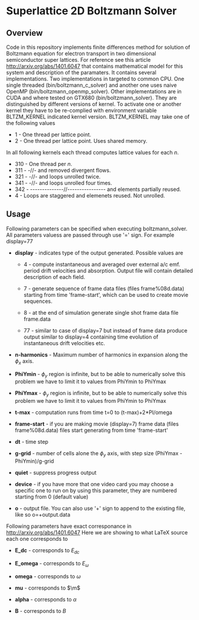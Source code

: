 Superlattice 2D Boltzmann Solver
================================

Overview
--------
Code in this repository implements finite differences method for solution of Boltzmann 
equation for electron transport in two dimensional semiconductor super lattices. 
For reference see this article http://arxiv.org/abs/1401.6047 that contains mathematical 
model for this system and description of the paramaters.
It contains several implementations. Two implementations in targeted 
to common CPU. One single threaded (bin/boltzmann_c_solver) and another one uses naive 
OpenMP (bin/boltzmann_openmp_solver). Other
implementations are in CUDA and where tested on GTX680 (bin/boltzmann_solver). 
They are distinguished 
by different versions of kernel. To activate one or another kernel they have to
be re-complied with environment variable BLTZM_KERNEL indicated kernel version.
BLTZM_KERNEL may take one of the following values

* 1	     - One thread per lattice point.
* 2          - One thread per lattice point. Uses shared memory.

In all following kernels each thread computes lattice values for each <em>n</em>.
* 310	     - One thread per <em>n</em>.
* 311 	     - -//- and removed divergent flows.
* 321 	     - -//- and loops unrolled twice.
* 341	     - -//- and loops unrolled four times.
* 342	     - --------------//---------------- and elements partially reused.
* 4	     - Loops are staggered and elemenets reused. Not unrolled.

Usage
-----
Following parameters can be specified when executing boltzmann_solver.
All parameters valuess are passed through use '=' sign. For example display=77

* **display**    - indicates type of the output generated. Possible values are

    - 4           - compute instantaneous and averaged over external a/c emf. period drift velocities and absorption. Output file will contain detailed description of each field.

    - 7           - generate sequence of frame data files (files frame%08d.data) starting from time 'frame-start', which can be used to create movie sequences. 

    - 8           - at the end of simulation generate single shot frame data file frame.data

    - 77          - similar to case of display=7 but instead of frame data produce output similar to display=4 containing time evolution of instantaneous drift velocities etc.

* **n-harmonics** - Maximum number of harmonics in expansion along the $\phi_x$ axis.

* **PhiYmin**     - $\phi_y$ region is infinite, but to be able to numerically solve this problem we have to limit it to values from PhiYmin to PhiYmax

* **PhiYmax**     - $\phi_y$ region is infinite, but to be able to numerically solve this problem we have to limit it to values from PhiYmin to PhiYmax

* **t-max**       - computation runs from time t=0 to (t-max)+2*PI/omega

* **frame-start** - if you are making movie (display=7) frame data (files frame%08d.data) files start generating from time 'frame-start'

* **dt**          - time step 

* **g-grid**      - number of cells alone the $\phi_y$ axis, with step size (PhiYmax - PhiYmin)/g-grid

* **quiet**       - suppress progress output

* **device**      - if you have more that one video card you may choose a specific one to run on by using this parameter, they are numbered starting from 0 (default value)

* **o**           - output file. You can also use '+' sign to append to the existing file, like so o=+output.data

Following parameters have exact corresponance in http://arxiv.org/abs/1401.6047 
Here we are showing to what LaTeX source each one corresponds to

* **E_dc**       - corresponds to $E_{dc}$

* **E_omega**    - corresponds to $E_{\omega}$

* **omega**      - corresponds to $\omega$

* **mu**         - corresponds to $\m$

* **alpha**      - corresponds to $\alpha$

* **B**          - corresponds to $B$

